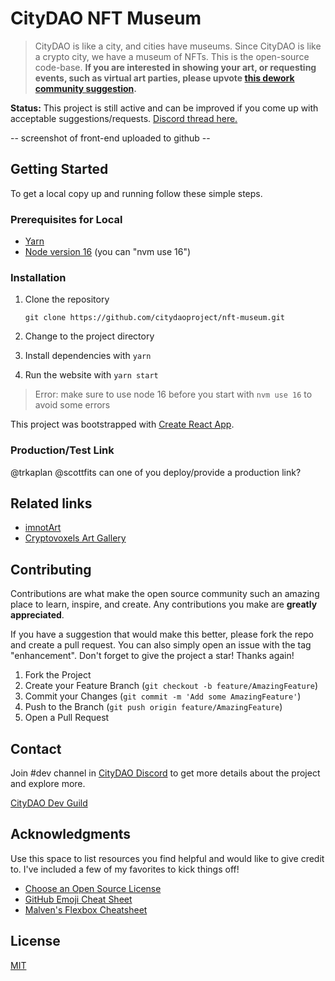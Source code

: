 # CityDAO NFT Museum

> CityDAO is like a city, and cities have museums. Since CityDAO is like a crypto city, we have a museum of NFTs. This is the open-source code-base. **If you are interested in showing your art, or requesting events, such as virtual art parties, please upvote [this dework community suggestion](https://app.dework.xyz/citydao/engineering-2/community?taskId=278aeddc-c53d-4b89-ac8c-f0f60a315032).**

**Status:**
This project is still active and can be improved if you come up with acceptable suggestions/requests. [Discord thread here.](https://discord.com/channels/860356969521217536/1019345802495275120)

-- screenshot of front-end uploaded to github --

## Getting Started

To get a local copy up and running follow these simple steps.

### Prerequisites for Local

- [Yarn](https://yarnpkg.com/)
- [Node version 16](https://nodejs.org/) (you can "nvm use 16")

### Installation

1. Clone the repository

   `git clone https://github.com/citydaoproject/nft-museum.git`

2. Change to the project directory
3. Install dependencies with `yarn`
4. Run the website with `yarn start`

> Error: make sure to use node 16 before you start with `nvm use 16` to avoid some errors

This project was bootstrapped with [Create React App](https://github.com/facebook/create-react-app).

### Production/Test Link

@trkaplan @scottfits can one of you deploy/provide a production link?

## Related links

- [imnotArt](https://www.imnotart.com/)
- [Cryptovoxels Art Gallery](https://www.voxels.com/play?coords=SE@6692W,77N)

## Contributing

Contributions are what make the open source community such an amazing place to learn, inspire, and create. Any contributions you make are **greatly appreciated**.

If you have a suggestion that would make this better, please fork the repo and create a pull request. You can also simply open an issue with the tag "enhancement".
Don't forget to give the project a star! Thanks again!

1. Fork the Project
2. Create your Feature Branch (`git checkout -b feature/AmazingFeature`)
3. Commit your Changes (`git commit -m 'Add some AmazingFeature'`)
4. Push to the Branch (`git push origin feature/AmazingFeature`)
5. Open a Pull Request

## Contact

Join #dev channel in [CityDAO Discord](https://discord.gg/B9YbPNwcD3) to get more details about the project and explore more.

[CityDAO Dev Guild](https://www.citydao.io/guilds/dev)

## Acknowledgments

Use this space to list resources you find helpful and would like to give credit to. I've included a few of my favorites to kick things off!

- [Choose an Open Source License](https://choosealicense.com)
- [GitHub Emoji Cheat Sheet](https://www.webpagefx.com/tools/emoji-cheat-sheet)
- [Malven's Flexbox Cheatsheet](https://flexbox.malven.co/)

## License

[MIT](https://choosealicense.com/licenses/mit/)
